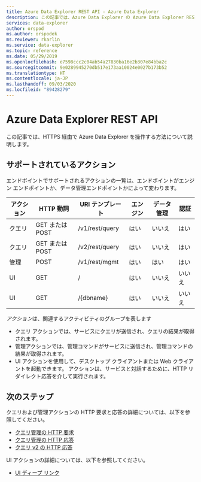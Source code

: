 ```yaml
---
title: Azure Data Explorer REST API - Azure Data Explorer
description: この記事では、Azure Data Explorer の Azure Data Explorer REST API について説明します。
services: data-explorer
author: orspod
ms.author: orspodek
ms.reviewer: rkarlin
ms.service: data-explorer
ms.topic: reference
ms.date: 05/29/2019
ms.openlocfilehash: e7598ccc2c04ab54a27830ba16e2b307e84bba2c
ms.sourcegitcommit: 9e0289945270db517e173aa10024e0027b173b52
ms.translationtype: HT
ms.contentlocale: ja-JP
ms.lasthandoff: 09/03/2020
ms.locfileid: "89428279"
---
```

# <a name="azure-data-explorer-rest-api"></a>Azure Data Explorer REST API

この記事では、HTTPS 経由で Azure Data Explorer を操作する方法について説明します。

## <a name="supported-actions"></a>サポートされているアクション

エンドポイントでサポートされるアクションの一覧は、エンドポイントがエンジン エンドポイントか、データ管理エンドポイントかによって変わります。

|アクション         |HTTP 動詞   |URI テンプレート           |エンジン|データ管理|認証 |
|---------------|------------|-----------------------|------|---------------|---------------|
|クエリ          |GET または POST |/v1/rest/query         |はい   |いいえ             |はい            |
|クエリ          |GET または POST |/v2/rest/query         |はい   |いいえ             |はい            |
|管理     |POST        |/v1/rest/mgmt          |はい   |はい            |はい            |
|UI             |GET         |/                      |はい   |いいえ             |いいえ             |
|UI             |GET         |/{dbname}              |はい   |いいえ             |いいえ             |

*アクション*は、関連するアクティビティのグループを表します

* クエリ アクションでは、サービスにクエリが送信され、クエリの結果が取得されます。
* 管理アクションでは、管理コマンドがサービスに送信され、管理コマンドの結果が取得されます。
* UI アクションを使用して、デスクトップ クライアントまたは Web クライアントを起動できます。 アクションは、サービスと対話するために、HTTP リダイレクト応答を介して実行されます。

## <a name="next-steps"></a>次のステップ

クエリおよび管理アクションの HTTP 要求と応答の詳細については、以下を参照してください。
 * [クエリ管理の HTTP 要求](./request.md)
 * [クエリ管理の HTTP 応答](./response.md)
 * [クエリ v2 の HTTP 応答](./response2.md)

UI アクションの詳細については、以下を参照してください。
 * [UI ディープ リンク](./deeplink.md)
